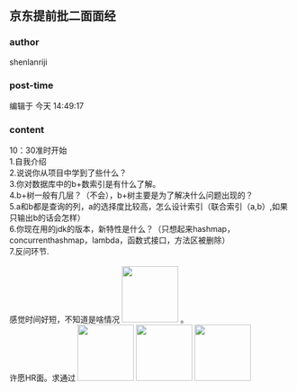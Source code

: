 ## 京东提前批二面面经
### author 
shenlanriji
### post-time 

编辑于  今天 14:49:17
### content 
<div class="post-topic-des nc-post-content">
 <div>
  10：30准时开始
 </div>
 <div>
  1.自我介绍
 </div>
 <div>
  2.说说你从项目中学到了些什么？
 </div>
 <div>
  3.你对数据库中的b+数索引是有什么了解。
 </div>
 <div>
  4.b+树一般有几层？（不会），b+树主要是为了解决什么问题出现的？
 </div>
 <div>
  5.a和b都是查询的列，a的选择度比较高，怎么设计索引（联合索引（a,b）,如果只输出b的话会怎样）
 </div>
 <div>
  6.你现在用的jdk的版本，新特性是什么？（只想起来hashmap，concurrenthashmap，lambda，函数式接口，方法区被删除）
 </div>
 <div>
  7.反问环节.
 </div>
 <div>
  <br/>
 </div>
 <div>
  感觉时间好短，不知道是啥情况
  <img data-card-emoji="[别理我]" height="100px" src="https://uploadfiles.nowcoder.com/images/20191019/6658561_1571455041360_4A47A0DB6E60853DEDFCFDF08A5CA249" width="100px"/>
  。
 </div>
 <div>
  许愿HR面。求通过
  <img data-card-emoji="[offer+1]" height="100px" src="https://uploadfiles.nowcoder.com/images/20191018/63_1571398958756_9EB9CD58B9EA5E04C890326B5C1F471F" width="100px"/>
  <img data-card-emoji="[心想事成]" height="100px" src="https://uploadfiles.nowcoder.com/images/20191018/63_1571399346072_59B2900AA03CB2182A51CDB520B535B6" width="100px"/>
  <img data-card-emoji="[顺利签约]" height="100px" src="https://uploadfiles.nowcoder.com/images/20191018/63_1571399750686_BA6BEB7AE28EF0A97D7A0A038FEB5060" width="100px"/>
 </div>
</div>
